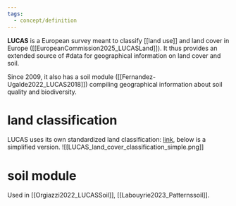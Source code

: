 ```yaml
---
tags:
  - concept/definition
---
```

**LUCAS** is a European survey meant to classify [[land use]] and land cover in Europe ([[EuropeanCommission2025_LUCASLand]]). It thus provides an extended source of #data for geographical information on land cover and soil.

Since 2009, it also has a soil module ([[Fernandez-Ugalde2022_LUCAS2018]]) compiling geographical information about soil quality and biodiversity.
# land classification
LUCAS uses its own standardized land classification: [link](https://showvoc.op.europa.eu/#/datasets/ESTAT_LUCAS_Classification_2022_%28LUCAS_SU_LC_%2B_LU_%2B_FT%29/data), below is a simplified version.
![[LUCAS_land_cover_classification_simple.png]]

# soil module
Used in [[Orgiazzi2022_LUCASSoil]], [[Labouyrie2023_Patternssoil]].